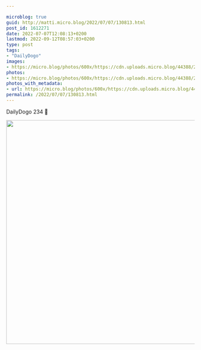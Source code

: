 ```yaml
---

microblog: true
guid: http://matti.micro.blog/2022/07/07/130813.html
post_id: 1612271
date: 2022-07-07T12:08:13+0200
lastmod: 2022-09-12T08:57:03+0200
type: post
tags:
- "DailyDogo"
images:
- https://micro.blog/photos/600x/https://cdn.uploads.micro.blog/44388/2022/296a65f85d.jpg
photos:
- https://micro.blog/photos/600x/https://cdn.uploads.micro.blog/44388/2022/296a65f85d.jpg
photos_with_metadata:
- url: https://micro.blog/photos/600x/https://cdn.uploads.micro.blog/44388/2022/296a65f85d.jpg
permalink: /2022/07/07/130813.html
---
```

DailyDogo 234 🐶

<img src="/media/uploads/2022/296a65f85d.jpg" width="600" height="600" alt="" />
